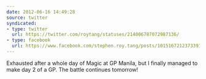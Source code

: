 ```yaml
---
date: 2012-06-16 14:49:28
source: twitter
syndicated:
- type: twitter
  url: https://twitter.com/roytang/statuses/214006787072987136/
- type: facebook
  url: https://www.facebook.com/stephen.roy.tang/posts/10151672123733912
---
```


Exhausted after a whole day of Magic at GP Manila, but I finally managed to make day 2 of a GP. The battle continues tomorrow!